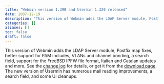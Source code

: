 ```yaml
---
title: "Webmin version 1.390 and Usermin 1.320 released"
date: 2007-12-19
description: "This version of Webmin adds the LDAP Server module, Postfix map fixes, better support for PAM..."
categories: []
aliases: []
toc: false
draft: false
---
```

This version of Webmin adds the LDAP Server module, Postfix map fixes, better support for PAM includes, VLANs and channel bonding, a search field, support for the FreeBSD IPFW file format, Italian and Catalan updates and more. See the [change log][1] for details, or get it from the [download page][2].<br />
 The new version of Usermin has numerous mail reading improvements, a search field, and some UI cleanups.

  [1]: changes.html
  [2]: download.html
